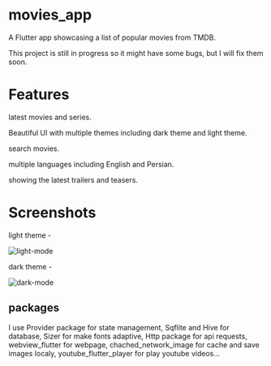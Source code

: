 # movies_app

A Flutter app showcasing a list of popular movies from TMDB.

This project is still in progress so it might have some bugs, but I will fix them soon.


# Features #
latest movies and series.

Beautiful UI with multiple themes including dark theme and light theme.

search movies.

multiple languages including English and Persian.

showing the latest trailers and teasers.


# Screenshots #
light theme -

![light-mode](https://user-images.githubusercontent.com/85636432/121408265-77036580-c975-11eb-8f92-394d697671ac.jpeg)

dark theme -

![dark-mode](https://user-images.githubusercontent.com/85636432/121408767-fd1fac00-c975-11eb-8e87-b469effdc566.jpeg)

## packages ## 

I use Provider package for state management,
Sqflite and Hive for database,
Sizer for make fonts adaptive,
Http package for api requests,
webview_flutter for webpage,
chached_network_image for cache and save images localy,
youtube_flutter_player for play youtube videos...
